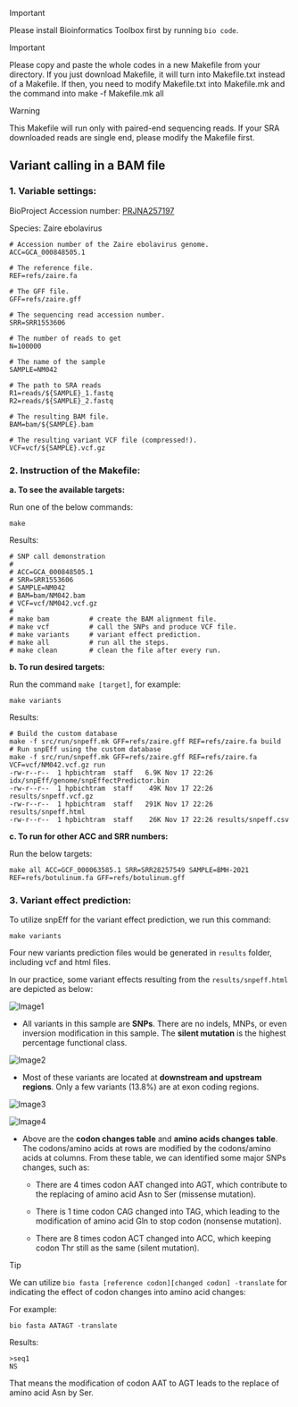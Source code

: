 > [!IMPORTANT]  
> Please install Bioinformatics Toolbox first by running `bio code`.

> [!IMPORTANT]
> Please copy and paste the whole codes in a new Makefile from your directory. If you just download Makefile, it will turn into Makefile.txt instead of a Makefile. If then, you need to modify Makefile.txt into Makefile.mk and the command into make -f Makefile.mk all

> [!WARNING]  
> This Makefile will run only with paired-end sequencing reads. If your SRA downloaded reads are single end, please modify the Makefile first.

## Variant calling in a BAM file

### 1. Variable settings:

BioProject Accession number: [PRJNA257197](https://www.ncbi.nlm.nih.gov/bioproject/PRJNA257197/)

Species: Zaire ebolavirus

```
# Accession number of the Zaire ebolavirus genome.
ACC=GCA_000848505.1

# The reference file.
REF=refs/zaire.fa

# The GFF file.
GFF=refs/zaire.gff

# The sequencing read accession number.
SRR=SRR1553606

# The number of reads to get
N=100000

# The name of the sample 
SAMPLE=NM042

# The path to SRA reads
R1=reads/${SAMPLE}_1.fastq
R2=reads/${SAMPLE}_2.fastq

# The resulting BAM file.
BAM=bam/${SAMPLE}.bam

# The resulting variant VCF file (compressed!).
VCF=vcf/${SAMPLE}.vcf.gz
```

### 2. Instruction of the Makefile:

**a. To see the available targets:**

Run one of the below commands:

```
make
```

Results:

```
# SNP call demonstration
#
# ACC=GCA_000848505.1
# SRR=SRR1553606
# SAMPLE=NM042
# BAM=bam/NM042.bam
# VCF=vcf/NM042.vcf.gz
#
# make bam          # create the BAM alignment file.
# make vcf          # call the SNPs and produce VCF file.
# make variants     # variant effect prediction.
# make all          # run all the steps.
# make clean        # clean the file after every run.
```

**b. To run desired targets:**

Run the command `make [target]`, for example:

```
make variants
```

Results:

```
# Build the custom database
make -f src/run/snpeff.mk GFF=refs/zaire.gff REF=refs/zaire.fa build
# Run snpEff using the custom database
make -f src/run/snpeff.mk GFF=refs/zaire.gff REF=refs/zaire.fa VCF=vcf/NM042.vcf.gz run
-rw-r--r--  1 hpbichtram  staff   6.9K Nov 17 22:26 idx/snpEff/genome/snpEffectPredictor.bin
-rw-r--r--  1 hpbichtram  staff    49K Nov 17 22:26 results/snpeff.vcf.gz
-rw-r--r--  1 hpbichtram  staff   291K Nov 17 22:26 results/snpeff.html
-rw-r--r--  1 hpbichtram  staff    26K Nov 17 22:26 results/snpeff.csv
```

**c. To run for other ACC and SRR numbers:**

Run the below targets:

```
make all ACC=GCF_000063585.1 SRR=SRR28257549 SAMPLE=BMH-2021 REF=refs/botulinum.fa GFF=refs/botulinum.gff
```

### 3. Variant effect prediction:

To utilize snpEff for the variant effect prediction, we run this command:

```
make variants
```

Four new variants prediction files would be generated in `results` folder, including vcf and html files.


In our practice, some variant effects resulting from the `results/snpeff.html` are depicted as below:

![Image1](https://github.com/nhokchihiro/appbio24-tramha/blob/main/Week12/Images/Image1.png)

- All variants in this sample are **SNPs**. There are no indels, MNPs, or even inversion modification in this sample. The **silent mutation** is the highest percentage functional class.

![Image2](https://github.com/nhokchihiro/appbio24-tramha/blob/main/Week12/Images/Image2.png)

- Most of these variants are located at **downstream and upstream regions**. Only a few variants (13.8%) are at exon coding regions. 

![Image3](https://github.com/nhokchihiro/appbio24-tramha/blob/main/Week12/Images/Image3.png)

![Image4](https://github.com/nhokchihiro/appbio24-tramha/blob/main/Week12/Images/Image4.png)

- Above are the **codon changes table** and **amino acids changes table**. The codons/amino acids at rows are modified by the codons/amino acids at columns. From these table, we can identified some major SNPs changes, such as:
  
  + There are 4 times codon AAT changed into AGT, which contribute to the replacing of amino acid Asn to Ser (missense mutation).
  
  + There is 1 time codon CAG changed into TAG, which leading to the modification of amino acid Gln to stop codon (nonsense mutation).
  
  + There are 8 times codon ACT changed into ACC, which keeping codon Thr still as the same (silent mutation).


> [!TIP]  
> We can utilize `bio fasta [reference codon][changed codon] -translate` for indicating the effect of codon changes into amino acid changes:

For example: 

```
bio fasta AATAGT -translate
```

Results:

```
>seq1
NS
```

That means the modification of codon AAT to AGT leads to the replace of amino acid Asn by Ser.
